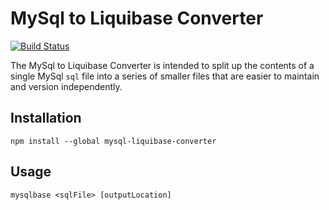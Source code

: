 # MySql to Liquibase Converter

[![Build Status](https://travis-ci.org/peopleplan/mysql-liquibase-converter.svg?branch=master)](https://travis-ci.org/peopleplan/mysql-liquibase-converter)

The MySql to Liquibase Converter is intended to split up the contents of a single MySql `sql` file into a series of smaller files that are easier to maintain and version independently.

## Installation

```
npm install --global mysql-liquibase-converter
```

## Usage

```
mysqlbase <sqlFile> [outputLocation]
```
